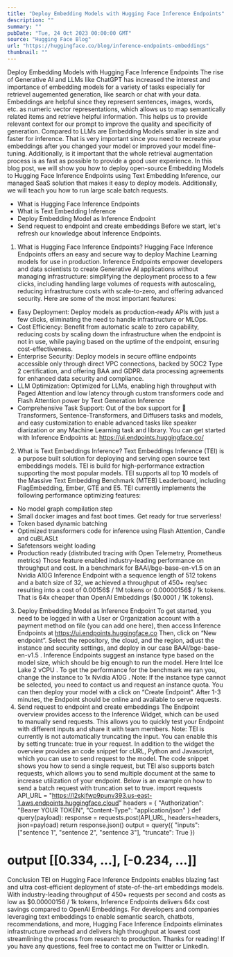 ```yaml
---
title: "Deploy Embedding Models with Hugging Face Inference Endpoints"
description: ""
summary: ""
pubDate: "Tue, 24 Oct 2023 00:00:00 GMT"
source: "Hugging Face Blog"
url: "https://huggingface.co/blog/inference-endpoints-embeddings"
thumbnail: ""
---
```


Deploy Embedding Models with Hugging Face Inference Endpoints
The rise of Generative AI and LLMs like ChatGPT has increased the interest and importance of embedding models for a variety of tasks especially for retrievel augemented generation, like search or chat with your data. Embeddings are helpful since they represent sentences, images, words, etc. as numeric vector representations, which allows us to map semantically related items and retrieve helpful information. This helps us to provide relevant context for our prompt to improve the quality and specificity of generation.
Compared to LLMs are Embedding Models smaller in size and faster for inference. That is very important since you need to recreate your embeddings after you changed your model or improved your model fine-tuning. Additionally, is it important that the whole retrieval augmentation process is as fast as possible to provide a good user experience.
In this blog post, we will show you how to deploy open-source Embedding Models to Hugging Face Inference Endpoints using Text Embedding Inference, our managed SaaS solution that makes it easy to deploy models. Additionally, we will teach you how to run large scale batch requests.
- What is Hugging Face Inference Endpoints
- What is Text Embedding Inference
- Deploy Embedding Model as Inference Endpoint
- Send request to endpoint and create embeddings
Before we start, let's refresh our knowledge about Inference Endpoints.
1. What is Hugging Face Inference Endpoints?
Hugging Face Inference Endpoints offers an easy and secure way to deploy Machine Learning models for use in production. Inference Endpoints empower developers and data scientists to create Generative AI applications without managing infrastructure: simplifying the deployment process to a few clicks, including handling large volumes of requests with autoscaling, reducing infrastructure costs with scale-to-zero, and offering advanced security.
Here are some of the most important features:
- Easy Deployment: Deploy models as production-ready APIs with just a few clicks, eliminating the need to handle infrastructure or MLOps.
- Cost Efficiency: Benefit from automatic scale to zero capability, reducing costs by scaling down the infrastructure when the endpoint is not in use, while paying based on the uptime of the endpoint, ensuring cost-effectiveness.
- Enterprise Security: Deploy models in secure offline endpoints accessible only through direct VPC connections, backed by SOC2 Type 2 certification, and offering BAA and GDPR data processing agreements for enhanced data security and compliance.
- LLM Optimization: Optimized for LLMs, enabling high throughput with Paged Attention and low latency through custom transformers code and Flash Attention power by Text Generation Inference
- Comprehensive Task Support: Out of the box support for 🤗 Transformers, Sentence-Transformers, and Diffusers tasks and models, and easy customization to enable advanced tasks like speaker diarization or any Machine Learning task and library.
You can get started with Inference Endpoints at: https://ui.endpoints.huggingface.co/
2. What is Text Embeddings Inference?
Text Embeddings Inference (TEI) is a purpose built solution for deploying and serving open source text embeddings models. TEI is build for high-performance extraction supporting the most popular models. TEI supports all top 10 models of the Massive Text Embedding Benchmark (MTEB) Leaderboard, including FlagEmbedding, Ember, GTE and E5. TEI currently implements the following performance optimizing features:
- No model graph compilation step
- Small docker images and fast boot times. Get ready for true serverless!
- Token based dynamic batching
- Optimized transformers code for inference using Flash Attention, Candle and cuBLASLt
- Safetensors weight loading
- Production ready (distributed tracing with Open Telemetry, Prometheus metrics)
Those feature enabled industry-leading performance on throughput and cost. In a benchmark for BAAI/bge-base-en-v1.5 on an Nvidia A10G Inference Endpoint with a sequence length of 512 tokens and a batch size of 32, we achieved a throughput of 450+ req/sec resulting into a cost of 0.00156$ / 1M tokens or 0.00000156$ / 1k tokens. That is 64x cheaper than OpenAI Embeddings ($0.0001 / 1K tokens).
3. Deploy Embedding Model as Inference Endpoint
To get started, you need to be logged in with a User or Organization account with a payment method on file (you can add one here), then access Inference Endpoints at https://ui.endpoints.huggingface.co
Then, click on “New endpoint”. Select the repository, the cloud, and the region, adjust the instance and security settings, and deploy in our case BAAI/bge-base-en-v1.5
.
Inference Endpoints suggest an instance type based on the model size, which should be big enough to run the model. Here Intel Ice Lake 2 vCPU
. To get the performance for the benchmark we ran you, change the instance to 1x Nvidia A10G
.
Note: If the instance type cannot be selected, you need to contact us and request an instance quota.
You can then deploy your model with a click on “Create Endpoint”. After 1-3 minutes, the Endpoint should be online and available to serve requests.
4. Send request to endpoint and create embeddings
The Endpoint overview provides access to the Inference Widget, which can be used to manually send requests. This allows you to quickly test your Endpoint with different inputs and share it with team members.
Note: TEI is currently is not automatically truncating the input. You can enable this by setting truncate: true
in your request.
In addition to the widget the overview provides an code snippet for cURL, Python and Javascript, which you can use to send request to the model. The code snippet shows you how to send a single request, but TEI also supports batch requests, which allows you to send multiple document at the same to increase utilization of your endpoint. Below is an example on how to send a batch request with truncation set to true.
import requests
API_URL = "https://l2skjfwp9punv393.us-east-1.aws.endpoints.huggingface.cloud"
headers = {
"Authorization": "Bearer YOUR TOKEN",
"Content-Type": "application/json"
}
def query(payload):
response = requests.post(API_URL, headers=headers, json=payload)
return response.json()
output = query({
"inputs": ["sentence 1", "sentence 2", "sentence 3"],
"truncate": True
})
# output [[0.334, ...], [-0.234, ...]]
Conclusion
TEI on Hugging Face Inference Endpoints enables blazing fast and ultra cost-efficient deployment of state-of-the-art embeddings models. With industry-leading throughput of 450+ requests per second and costs as low as $0.00000156 / 1k tokens, Inference Endpoints delivers 64x cost savings compared to OpenAI Embeddings.
For developers and companies leveraging text embeddings to enable semantic search, chatbots, recommendations, and more, Hugging Face Inference Endpoints eliminates infrastructure overhead and delivers high throughput at lowest cost streamlining the process from research to production.
Thanks for reading! If you have any questions, feel free to contact me on Twitter or LinkedIn.